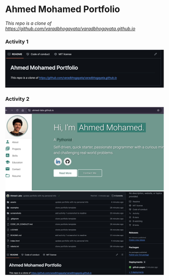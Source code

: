 
# Ahmed Mohamed Portfolio

*This repo is a clone of https://github.com/varadbhogayata/varadbhogayata.github.io*


### Activity 1
![Activity 1 Screenshot](screenshots/activity_1.png)

### Activity 2
![Activity 2A Screenshot](screenshots/activity_2_a.png)
![Activity 2B Screenshot](screenshots/activity_2_b.png)